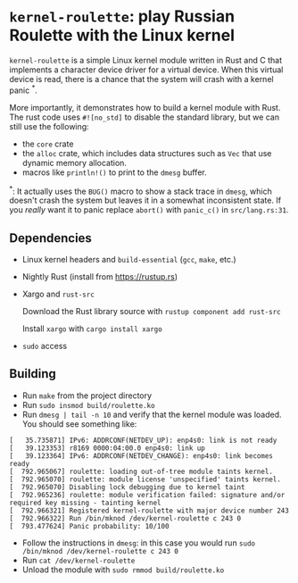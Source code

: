 # `kernel-roulette`: play Russian Roulette with the Linux kernel

`kernel-roulette` is a simple Linux kernel module written in Rust and C that implements a character device driver for a virtual device. 
When this virtual device is read, there is a chance that the system will crash with a kernel panic <sup>*</sup>.

More importantly, it demonstrates how to build a kernel module with Rust. The rust code uses `#![no_std]` to disable the standard library, but we can still use the following:
- the `core` crate
- the `alloc` crate, which includes data structures such as `Vec` that use dynamic memory allocation.
- macros like `println!()` to print to the `dmesg` buffer.


<sup>*</sup>: It actually uses the `BUG()` macro to show a stack trace in `dmesg`, which doesn't crash the system but leaves it in a somewhat inconsistent state.
If you _really_ want it to panic replace `abort()` with `panic_c()` in `src/lang.rs:31`.

## Dependencies
- Linux kernel headers and `build-essential` (`gcc`, `make`, etc.)
- Nightly Rust (install from https://rustup.rs)
- Xargo and `rust-src`
  
  Download the Rust library source with `rustup component add rust-src`
  
  Install `xargo` with `cargo install xargo`
  
 - `sudo` access
 
## Building
 - Run `make` from the project directory
 - Run `sudo insmod build/roulette.ko`
 - Run `dmesg | tail -n 10` and verify that the kernel module was loaded. You should see something like:
 ```
[   35.735871] IPv6: ADDRCONF(NETDEV_UP): enp4s0: link is not ready
[   39.123353] r8169 0000:04:00.0 enp4s0: link up
[   39.123364] IPv6: ADDRCONF(NETDEV_CHANGE): enp4s0: link becomes ready
[  792.965067] roulette: loading out-of-tree module taints kernel.
[  792.965070] roulette: module license 'unspecified' taints kernel.
[  792.965070] Disabling lock debugging due to kernel taint
[  792.965236] roulette: module verification failed: signature and/or required key missing - tainting kernel
[  792.966321] Registered kernel-roulette with major device number 243
[  792.966322] Run /bin/mknod /dev/kernel-roulette c 243 0
[  793.477624] Panic probability: 10/100
```
 - Follow the instructions in `dmesg`: in this case you would run `sudo /bin/mknod /dev/kernel-roulette c 243 0`
 - Run `cat /dev/kernel-roulette`
 - Unload the module with `sudo rmmod build/roulette.ko`
